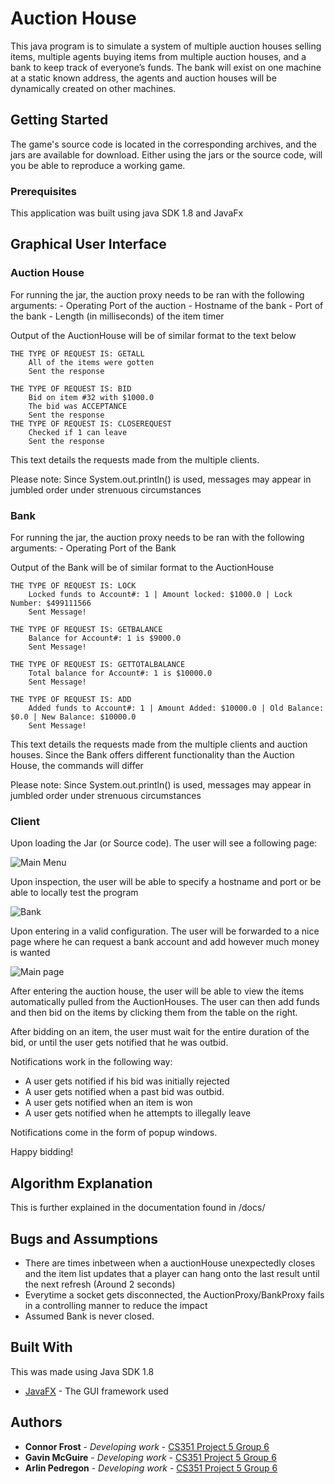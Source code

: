 # Auction House

This java program is to simulate a system of multiple auction houses selling items, 
multiple agents buying items from multiple auction houses, and a bank to keep track of everyone’s funds. 
The bank will exist on one machine at a static known address, the agents and auction houses will be dynamically created on other machines.

## Getting Started

The game's source code is located in the corresponding archives, and the jars are available for download. Either using the jars or the source code, will you be able to reproduce a working game.

### Prerequisites

This application was built using java SDK 1.8 and JavaFx

## Graphical User Interface

### Auction House
For running the jar, the auction proxy needs to be ran with the following arguments:
    - Operating Port of the auction
    - Hostname of the bank
    - Port of the bank
    - Length (in milliseconds) of the item timer

Output of the AuctionHouse will be of similar format to the text below

```
THE TYPE OF REQUEST IS: GETALL
	All of the items were gotten
	Sent the response

THE TYPE OF REQUEST IS: BID
	Bid on item #32 with $1000.0
	The bid was ACCEPTANCE
	Sent the response
THE TYPE OF REQUEST IS: CLOSEREQUEST
	Checked if 1 can leave
	Sent the response

```

This text details the requests made from the multiple clients. 

Please note: Since System.out.println() is used, messages may appear in jumbled order under strenuous circumstances


### Bank
For running the jar, the auction proxy needs to be ran with the following arguments:
    - Operating Port of the Bank

Output of the Bank will be of similar format to the AuctionHouse

```
THE TYPE OF REQUEST IS: LOCK
	Locked funds to Account#: 1 | Amount locked: $1000.0 | Lock Number: $499111566
	Sent Message!

THE TYPE OF REQUEST IS: GETBALANCE
	Balance for Account#: 1 is $9000.0
	Sent Message!

THE TYPE OF REQUEST IS: GETTOTALBALANCE
	Total balance for Account#: 1 is $10000.0
	Sent Message!
	
THE TYPE OF REQUEST IS: ADD
	Added funds to Account#: 1 | Amount Added: $10000.0 | Old Balance: $0.0 | New Balance: $10000.0
	Sent Message!
```

This text details the requests made from the multiple clients and auction houses. Since the Bank offers different functionality than the Auction House, the commands will differ

Please note: Since System.out.println() is used, messages may appear in jumbled order under strenuous circumstances

### Client

Upon loading the Jar (or Source code). The user will see a following page:

![Main Menu](https://i.imgur.com/jlgL8ue.png)

Upon inspection, the user will be able to specify a hostname and port or be able to locally test the program

![Bank](https://i.imgur.com/0ltvDRl.png)

Upon entering in a valid configuration. The user will be forwarded to a nice page where he can request a bank account and add however much money is wanted

![Main page](https://i.imgur.com/74jczka.png)

After entering the auction house, the user will be able to view the items automatically pulled from the AuctionHouses. The user can then add funds and then bid on the items by clicking them from the table on the right.

After bidding on an item, the user must wait for the entire duration of the bid, or until the user gets notified that he was outbid.

Notifications work in the following way:
* A user gets notified if his bid was initially rejected
* A user gets notified when a past bid was outbid.
* A user gets notified when an item is won
* A user gets notified when he attempts to illegally leave

Notifications come in the form of popup windows.

Happy bidding!

## Algorithm Explanation

This is further explained in the documentation found in /docs/

## Bugs and Assumptions

* There are times inbetween when a auctionHouse unexpectedly closes and the item list updates that a player can hang onto the last result until the next refresh (Around 2 seconds)
* Everytime a socket gets disconnected, the AuctionProxy/BankProxy fails in a controlling manner to reduce the impact
* Assumed Bank is never closed.

## Built With
This was made using Java SDK 1.8
* [JavaFX](https://openjfx.io/) - The GUI framework used

## Authors

* **Connor Frost** - *Developing work* - [CS351 Project 5 Group 6](https://csgit.cs.unm.edu/frostc/)
* **Gavin McGuire** - *Developing work* - [CS351 Project 5 Group 6](https://csgit.cs.unm.edu/mcguireg/)
* **Arlin Pedregon** - *Developing work* - [CS351 Project 5 Group 6](https://csgit.cs.unm.edu/arlin/)


